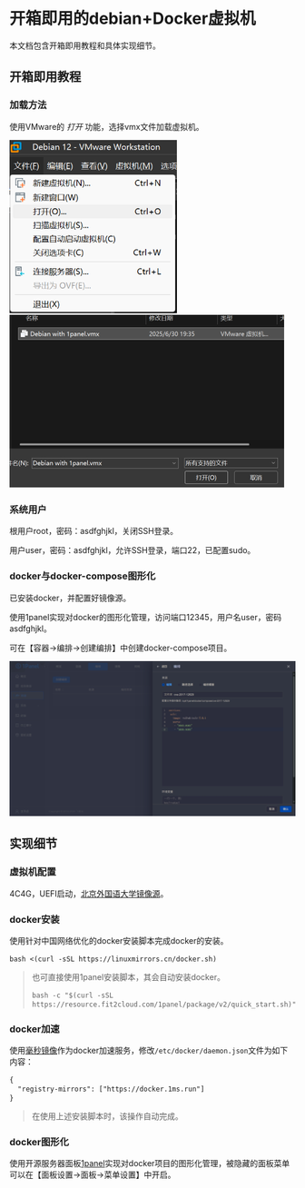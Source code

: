# 开箱即用的debian+Docker虚拟机

本文档包含开箱即用教程和具体实现细节。

## 开箱即用教程

### 加载方法

使用VMware的 *打开* 功能，选择vmx文件加载虚拟机。

<img src="./assets/image-20250630193219621.png" alt="image-20250630193219621" style="zoom: 67%;" /><img src="./assets/image-20250630193631526.png" alt="image-20250630193631526" style="zoom: 50%;" />

### 系统用户

根用户root，密码：asdfghjkl，关闭SSH登录。

用户user，密码：asdfghjkl，允许SSH登录，端口22，已配置sudo。

### docker与docker-compose图形化

已安装docker，并配置好镜像源。

使用1panel实现对docker的图形化管理，访问端口12345，用户名user，密码asdfghjkl。

可在【容器->编排->创建编排】中创建docker-compose项目。

![image-20250630194425301](./assets/image-20250630194425301.png)

## 实现细节

### 虚拟机配置

4C4G，UEFI启动，[北京外国语大学镜像源](https://mirrors.bfsu.edu.cn)。

### docker安装

使用针对中国网络优化的docker安装脚本完成docker的安装。

```shell
bash <(curl -sSL https://linuxmirrors.cn/docker.sh)
```

> 也可直接使用1panel安装脚本，其会自动安装docker。
>
> ```shell
> bash -c "$(curl -sSL https://resource.fit2cloud.com/1panel/package/v2/quick_start.sh)"
> ```

### docker加速

使用[毫秒镜像](https://1ms.run/)作为docker加速服务，修改`/etc/docker/daemon.json`文件为如下内容：

```shell
{
  "registry-mirrors": ["https://docker.1ms.run"]
}
```

> 在使用上述安装脚本时，该操作自动完成。

### docker图形化

使用开源服务器面板[1panel](https://1panel.cn/)实现对docker项目的图形化管理，被隐藏的面板菜单可以在【面板设置->面板->菜单设置】中开启。
